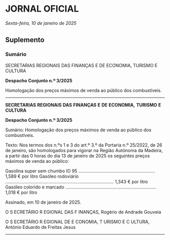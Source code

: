 # JORNAL OFICIAL

###### Sexta-feira, 10 de janeiro de 2025

## **Suplemento**

### **Sumário**

SECRETARIAS REGIONAIS DAS FINANÇAS E DE ECONOMIA,
TURISMO E CULTURA

**Despacho Conjunto n.º 3/2025**

Homologação dos preços máximos de venda ao público dos combustíveis.




---

**SECRETARIAS** **REGIONAIS** **DAS** **FINANÇAS** **E** **DE** **ECONOMIA,** **TURISMO** **E** **CULTURA**


**Despacho Conjunto n.º 3/2025**


Sumário:
Homologação dos preços máximos de venda ao público dos combustíveis.

Texto:
Nos termos dos n.ºs 1 e 3 do art.º 3.º da Portaria n.º 25/2022, de 26 de janeiro, são homologados para vigorar na Região
Autónoma da Madeira, a partir das 0 horas do dia 13 de janeiro de 2025 os seguintes preços máximos de venda ao público:


Gasolina super sem chumbo IO 95 ............................................................ 1,589 € por litro
Gasóleo rodoviário ..................................................................................... 1,343 € por litro
Gasóleo colorido e marcado ....................................................................... 1,018 € por litro

Assinado, em 10 de janeiro de 2025.

O S ECRETÁRIO R EGIONAL DAS F INANÇAS, Rogério de Andrade Gouveia

O S ECRETÁRIO R EGIONAL DE E CONOMIA, T URISMO E C ULTURA, António Eduardo de Freitas Jesus




---
